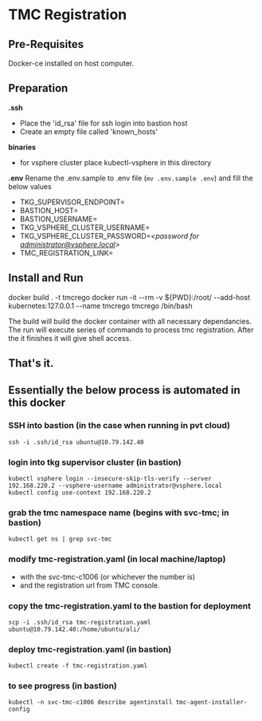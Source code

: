 # TMC Registration


## Pre-Requisites
Docker-ce installed on host computer.

## Preparation

**.ssh**
- Place the 'id_rsa' file for ssh login into bastion host
- Create an empty file called 'known_hosts'

**binaries**
- for vsphere cluster place kubectl-vsphere in this directory

**.env**
Rename the .env.sample to .env file (`mv .env.sample .env`) and fill the below values

- TKG_SUPERVISOR_ENDPOINT=*<host name or ip endpoint of TKG supervisor cluster>*
- BASTION_HOST=*<the ip or hostname of the bastion host to get to the supervisor cluster. IF no bastion is needed leave it blank>*
- BASTION_USERNAME=*<username for the bastion. IF no bastion is needed leave it blank>*
- TKG_VSPHERE_CLUSTER_USERNAME=*<username of vpshere user that has access>*
- TKG_VSPHERE_CLUSTER_PASSWORD=*<password for administrator@vsphere.local>*
- TMC_REGISTRATION_LINK=*<the URL obtained from TMC>*


## Install and Run
docker build . -t tmcrego
docker run -it --rm -v ${PWD}:/root/ --add-host kubernetes:127.0.0.1 --name tmcrego tmcrego /bin/bash

The build will build the docker container with all necessary dependancies.
The run will execute series of commands to process tmc registration. After the it finishes it will give shell access.


## That's it.



## Essentially the below process is automated in this docker

### SSH into bastion (in the case when running in pvt cloud)
`ssh -i .ssh/id_rsa ubuntu@10.79.142.40`


### login into tkg supervisor cluster (in bastion)
```
kubectl vsphere login --insecure-skip-tls-verify --server 192.168.220.2 --vsphere-username administrator@vsphere.local
kubectl config use-context 192.168.220.2
```
### grab the tmc namespace name (begins with svc-tmc; in bastion)
`kubectl get ns | grep svc-tmc`

### modify tmc-registration.yaml (in local machine/laptop)
- with the svc-tmc-c1006 (or whichever the number is) 
- and the registration url from TMC console.

### copy the tmc-registration.yaml to the bastion for deployment
`scp -i .ssh/id_rsa tmc-registration.yaml ubuntu@10.79.142.40:/home/ubuntu/ali/`

### deploy tmc-registration.yaml (in bastion)
`kubectl create -f tmc-registration.yaml`

### to see progress (in bastion)
`kubectl -n svc-tmc-c1006 describe agentinstall tmc-agent-installer-config`
